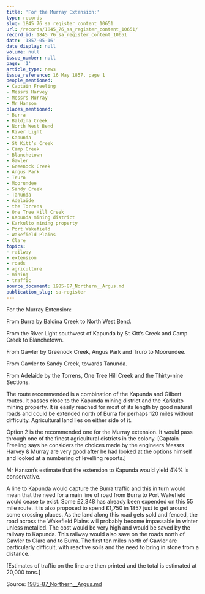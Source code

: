 ```yaml
---
title: 'For the Murray Extension:'
type: records
slug: 1845_76_sa_register_content_10651
url: /records/1845_76_sa_register_content_10651/
record_id: 1845_76_sa_register_content_10651
date: '1857-05-16'
date_display: null
volume: null
issue_number: null
page: '1'
article_type: news
issue_reference: 16 May 1857, page 1
people_mentioned:
- Captain Freeling
- Messrs Harvey
- Messrs Murray
- Mr Hanson
places_mentioned:
- Burra
- Baldina Creek
- North West Bend
- River Light
- Kapunda
- St Kitt’s Creek
- Camp Creek
- Blanchetown
- Gawler
- Greenock Creek
- Angus Park
- Truro
- Moorundee
- Sandy Creek
- Tanunda
- Adelaide
- the Torrens
- One Tree Hill Creek
- Kapunda mining district
- Karkulto mining property
- Port Wakefield
- Wakefield Plains
- Clare
topics:
- railway
- extension
- roads
- agriculture
- mining
- traffic
source_document: 1985-87_Northern__Argus.md
publication_slug: sa-register
---
```


For the Murray Extension:

From Burra by Baldina Creek to North West Bend.

From the River Light southwest of Kapunda by St Kitt’s Creek and Camp Creek to Blanchetown.

From Gawler by Greenock Creek, Angus Park and Truro to Moorundee.

From Gawler to Sandy Creek, towards Tanunda.

From Adelaide by the Torrens, One Tree Hill Creek and the Thirty-nine Sections.

The route recommended is a combination of the Kapunda and Gilbert routes.  It passes close to the Kapunda mining district and the Karkulto mining property.  It is easily reached for most of its length by good natural roads and could be extended north of Burra for perhaps 120 miles without difficulty.  Agricultural land lies on either side of it.

Option 2 is the recommended one for the Murray extension.  It would pass through one of the finest agricultural districts in the colony.  [Captain Freeling says he considers the choices made by the engineers Messrs Harvey & Murray are very good after he had looked at the options himself and looked at a numbering of levelling reports.]

Mr Hanson’s estimate that the extension to Kapunda would yield 4½% is conservative.

A line to Kapunda would capture the Burra traffic and this in turn would mean that the need for a main line of road from Burra to Port Wakefield would cease to exist.  Some £2,348 has already been expended on this 55 mile route.  It is also proposed to spend £1,750 in 1857 just to get around some crossing places.  As the land along this road gets sold and fenced, the road across the Wakefield Plains will probably become impassable in winter unless metalled. The cost would be very high and would be saved by the railway to Kapunda.  This railway would also save on the roads north of Gawler to Clare and to Burra.  The first ten miles north of Gawler are particularly difficult, with reactive soils and the need to bring in stone from a distance.

[Estimates of traffic on the line are then printed and the total is estimated at 20,000 tons.]

Source: [1985-87_Northern__Argus.md](/downloads/markdown/1985-87_Northern__Argus.md)
